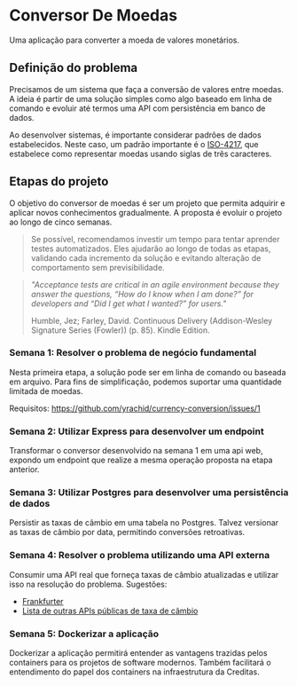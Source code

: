 # Conversor De Moedas

Uma aplicação para converter a moeda de valores monetários.

## Definição do problema

Precisamos de um sistema que faça a conversão de valores entre moedas. A ideia é partir de uma solução simples como algo baseado em linha de comando e evoluir até termos uma API com persistência em banco de dados.

Ao desenvolver sistemas, é importante considerar padrões de dados estabelecidos. Neste caso, um padrão importante é o [ISO-4217]([url](https://en.wikipedia.org/wiki/ISO_4217#Active_codes_(List_One))), que estabelece como representar moedas usando siglas de três caracteres.

## Etapas do projeto

O objetivo do conversor de moedas é ser um projeto que permita adquirir e aplicar novos conhecimentos gradualmente. A proposta é evoluir o projeto ao longo de cinco semanas. 

> Se possível, recomendamos investir um tempo para tentar aprender testes automatizados. Eles ajudarão ao longo de todas as etapas, validando cada incremento da solução e evitando alteração de comportamento sem previsibilidade.

> _"Acceptance tests are critical in an agile environment because they answer the questions, “How do I know when I am done?” for developers and “Did I get what I wanted?” for users."_
>
> Humble, Jez; Farley, David. Continuous Delivery (Addison-Wesley Signature Series (Fowler)) (p. 85). Kindle Edition.

### Semana 1: Resolver o problema de negócio fundamental
Nesta primeira etapa, a solução pode ser em linha de comando ou baseada em arquivo. Para fins de simplificação, podemos suportar uma quantidade limitada de moedas.

Requisitos: https://github.com/yrachid/currency-conversion/issues/1

### Semana 2: Utilizar Express para desenvolver um endpoint
Transformar o conversor desenvolvido na semana 1 em uma api web, expondo um endpoint que realize a mesma operação proposta na etapa anterior.

### Semana 3: Utilizar Postgres para desenvolver uma persistência de dados
Persistir as taxas de câmbio em uma tabela no Postgres. Talvez versionar as taxas de câmbio por data, permitindo conversões retroativas.

### Semana 4: Resolver o problema utilizando uma API externa
Consumir uma API real que forneça taxas de câmbio atualizadas e utilizar isso na resolução do problema. Sugestões:
- [Frankfurter](https://www.frankfurter.app/docs/)
- [Lista de outras APIs públicas de taxa de câmbio](https://github.com/public-apis/public-apis#currency-exchange)

### Semana 5: Dockerizar a aplicação
Dockerizar a aplicação permitirá entender as vantagens trazidas pelos containers para os projetos de software modernos. Também facilitará o entendimento do papel dos containers na infraestrutura da Creditas.
